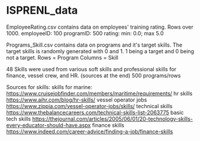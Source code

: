 # ISPRENL_data
EmployeeRating.csv contains data on employees' training rating. 
  Rows over 1000.
  employeeID: 100
  programID: 500
  rating: min: 0.0; max 5.0
  
Programs_Skill.csv contains data on programs and it's target skills. The target skills is randomly generated with 0 and 1. 1 being a target and 0 being not a target.
  Rows = Program
  Columns = Skill
  
  48 Skills were used from various soft skills and professional skills for finance, vessel crew, and HR. (sources at the end)
  500 programs/rows



Sources for skills:
skills for marine: https://www.cruisejobfinder.com/members/maritime/requirements/
hr skills 	https://www.aihr.com/blog/hr-skills/
vessel operator jobs 	https://www.zippia.com/vessel-operator-jobs/skills/
technical skills 	https://www.thebalancecareers.com/technical-skills-list-2063775
basic tech skills	https://thejournal.com/articles/2005/06/01/20-technology-skills-every-educator-should-have.aspx
finance skills	https://www.indeed.com/career-advice/finding-a-job/finance-skills


